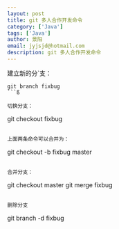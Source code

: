 ```yaml
---
layout: post
title: git 多人合作开发命令
category: ['Java']
tags: ['Java']
author: 景阳
email: jyjsjd@hotmail.com
description: git 多人合作开发命令
---
```


建立新的分`支：
```
git branch fixbug
```ß

切换分支：
```
git checkout fixbug
```

上面两条命令可以合并为：
```
git checkout -b fixbug master
```

合并分支：
```
git checkout master
git merge fixbug
```

删除分支
```
git branch -d fixbug
```


